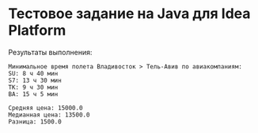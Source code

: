 # Тестовое задание на Java для Idea Platform

Результаты выполнения:
```
Минимальное время полета Владивосток > Тель-Авив по авиакомпаниям:
SU: 8 ч 40 мин
S7: 13 ч 30 мин
TK: 9 ч 30 мин
BA: 15 ч 5 мин

Средняя цена: 15000.0
Медианная цена: 13500.0
Разница: 1500.0
```

